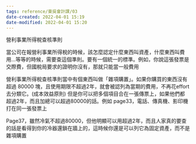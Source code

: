 ```yaml
---
tags: reference/東吳會計課/03 
date-created: 2022-04-01 15:19
date-modified: 2022-04-01 15:20
---
```


營利事業所得稅查核準則

當公司在報營利事業所得稅的時候，該怎麼認定什麼東西叫資產，什麼東西叫費用…等等的時候，需要查這個準則。要有一個統一的標準。例如，你說這張發票是交際費，但國稅局要求的證明你沒有，那就只能當一般費用

營利事業所得稅查核準則當中有個東西叫做「雜項購置」。如果你購買的東西沒有超過 80000 塊，且使用期限不超過2年，就會被認列為當期的費用，不再花effort去分類它。(成本效益原則) 但是你可以把多個項目合在一張傳票上，如果他們都超過2年，而且加總可以超過80000的話。例如 page33，電話、傳真機、影印機 打在同一張發票上
  
Page37，雖然冷氣不超過80000，但他明顯可以用超過2年，而且人家真的要查的話是看得到你的冷器還鎖在牆上的，這時候你還是可以列它為固定資產，而不是雜項購置

